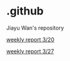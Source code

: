 # .github
Jiayu Wan's repository

[weekly report 3/20](learning_notes/3_20/KF.pdf)

[weekly report 3/27](learning_notes/3_27/Issac_sim.markdown)
